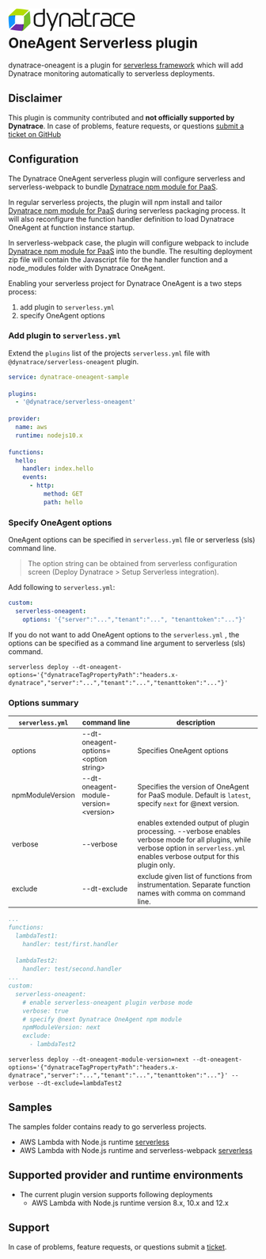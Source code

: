 <!-- markdownlint-disable MD033 -->

# ![Dynatrace](res/Dynatrace_Logo.png) <br/> OneAgent Serverless plugin

dynatrace-oneagent is a plugin for [serverless framework](https://github.com/serverless/serverless) which will add Dynatrace monitoring automatically to serverless deployments.

## Disclaimer

This plugin is community contributed and **not officially supported by Dynatrace**.
In case of problems, feature requests, or questions [submit a ticket on GitHub](https://github.com/Dynatrace/serverless-oneagent/issues)

## Configuration

The Dynatrace OneAgent serverless plugin will configure serverless and serverless-webpack to bundle [Dynatrace npm module for PaaS](https://github.com/Dynatrace/agent-nodejs).

In regular serverless projects, the plugin will npm install and tailor [Dynatrace npm module for PaaS](https://github.com/Dynatrace/agent-nodejs) during serverless packaging process. It will also reconfigure the function handler definition to load Dynatrace OneAgent at function instance startup.

In serverless-webpack case, the plugin will configure webpack to include [Dynatrace npm module for PaaS](https://github.com/Dynatrace/agent-nodejs) into the bundle. The resulting deployment zip file will contain the Javascript file for the handler function and a node_modules folder with Dynatrace OneAgent.

Enabling your serverless project for Dynatrace OneAgent is a two steps process:

1. add plugin to `serverless.yml`
2. specify OneAgent options

### Add plugin to `serverless.yml`

Extend the `plugins` list of the projects `serverless.yml` file with `@dynatrace/serverless-oneagent` plugin.

```yaml {.line-numbers}
service: dynatrace-oneagent-sample

plugins:
  - '@dynatrace/serverless-oneagent'

provider:
  name: aws
  runtime: nodejs10.x

functions:
  hello:
    handler: index.hello
    events:
      - http:
          method: GET
          path: hello
```

### Specify OneAgent options

OneAgent options can be specified in `serverless.yml` file or serverless (sls) command line.

> The option string can be obtained from serverless configuration screen (Deploy Dynatrace > Setup Serverless integration).

Add following to `serverless.yml`:

```yaml
custom:
  serverless-oneagent:
    options: '{"server":"...","tenant":"...", "tenanttoken":"..."}'
```

If you do not want to add OneAgent options to the `serverless.yml` , the options can be specified as a command line argument to serverless (sls) command.

```shell
serverless deploy --dt-oneagent-options='{"dynatraceTagPropertyPath":"headers.x-dynatrace","server":"...","tenant":"...","tenanttoken":"..."}'
```

### Options summary

| `serverless.yml`| command line | description |
| ---| ---| --- |
| options | --dt-oneagent-options=\<option string\> | Specifies OneAgent options |
| npmModuleVersion | --dt-oneagent-module-version=\<version\> | Specifies the version of OneAgent for PaaS module. Default is `latest`, specify `next` for @next version.|
| verbose | --verbose | enables extended output of plugin processing. --verbose enables verbose mode for all plugins, while verbose option in `serverless.yml` enables verbose output for this plugin only.|
| exclude | --dt-exclude | exclude given list of functions from instrumentation. Separate function names with comma on command line.

```yaml
...
functions:
  lambdaTest1:
    handler: test/first.handler

  lambdaTest2:
    handler: test/second.handler
...
custom:
  serverless-oneagent:
    # enable serverless-oneagent plugin verbose mode
    verbose: true
    # specify @next Dynatrace OneAgent npm module
    npmModuleVersion: next
    exclude:
      - lambdaTest2
```

```shell
serverless deploy --dt-oneagent-module-version=next --dt-oneagent-options='{"dynatraceTagPropertyPath":"headers.x-dynatrace","server":"...","tenant":"...","tenanttoken":"..."}' --verbose --dt-exclude=lambdaTest2
```

## Samples

The samples folder contains ready to go serverless projects.

+ AWS Lambda with Node.js runtime [serverless](samples/aws-lambda-node.js/README.md)
+ AWS Lambda with Node.js runtime and serverless-webpack [serverless](samples/aws-lambda-node.js-webpack/README.md)

## Supported provider and runtime environments

+ The current plugin version supports following deployments
  + AWS Lambda with Node.js runtime version 8.x, 10.x and 12.x

## Support

In case of problems, feature requests, or questions submit a [ticket](https://github.com/Dynatrace/serverless-oneagent/issues).
